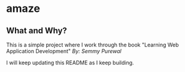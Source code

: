 # amaze


## What and Why?

This is a simple project where I work through the book "Learning Web Application Development" _By: Semmy Purewal_


I will keep updating this README as I keep building.
